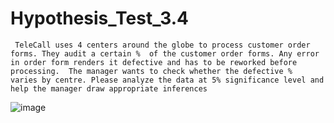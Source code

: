 # Hypothesis_Test_3.4
     TeleCall uses 4 centers around the globe to process customer order forms. They audit a certain %  of the customer order forms. Any error in order form renders it defective and has to be reworked before processing.  The manager wants to check whether the defective %  varies by centre. Please analyze the data at 5% significance level and help the manager draw appropriate inferences
![image](https://user-images.githubusercontent.com/103565086/189473852-e06fba60-7432-42a9-92ff-a4cd1ab495e1.png)
